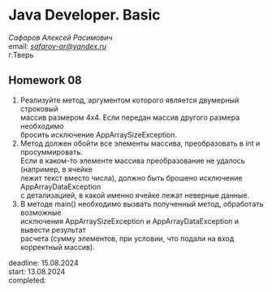 # Java Developer. Basic

_Сафаров Алексей Расимович_  
email: *safarov-ar@yandex.ru*  
г.Тверь

## Homework 08
1. Реализуйте метод, аргументом которого является двумерный строковый   
 массив размером 4х4. Если передан массив другого размера необходимо   
 бросить исключение AppArraySizeException.
2. Метод должен обойти все элементы массива, преобразовать в int и просуммировать.  
 Если в каком-то элементе массива преобразование не удалось (например, в ячейке  
 лежит текст вместо числа), должно быть брошено исключение AppArrayDataException  
 с детализацией, в какой именно ячейке лежат неверные данные.
3. В методе main() необходимо вызвать полученный метод, обработать возможные  
 исключения AppArraySizeException и AppArrayDataException и вывести результат  
 расчета (сумму элементов, при условии, что подали на вход корректный массив).

deadline: 15.08.2024  
start: 13.08.2024  
completed:  

